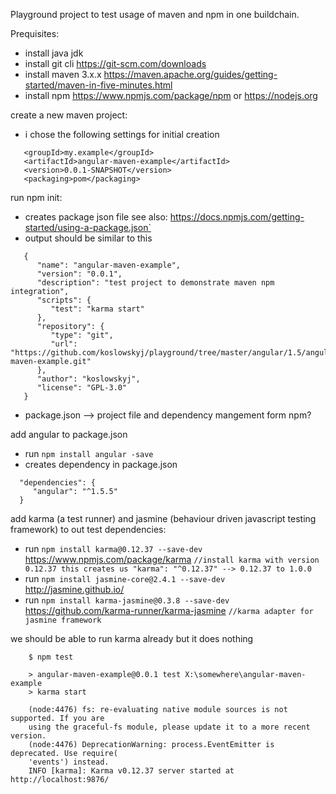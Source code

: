 Playground project to test usage of maven and npm in one buildchain.

Prequisites:
- install java jdk 
- install git cli https://git-scm.com/downloads
- install maven 3.x.x https://maven.apache.org/guides/getting-started/maven-in-five-minutes.html
- install npm https://www.npmjs.com/package/npm or https://nodejs.org

create a new maven project:
- i chose the following settings for initial creation

```
   <groupId>my.example</groupId>
   <artifactId>angular-maven-example</artifactId>
   <version>0.0.1-SNAPSHOT</version>
   <packaging>pom</packaging>
```

run npm init:
 - creates package json file see also: https://docs.npmjs.com/getting-started/using-a-package.json`
 - output should be similar to this
 
```
   {
      "name": "angular-maven-example",
      "version": "0.0.1",
      "description": "test project to demonstrate maven npm integration",
      "scripts": {
         "test": "karma start"
      },
      "repository": {
         "type": "git",
         "url": "https://github.com/koslowskyj/playground/tree/master/angular/1.5/angular-maven-example.git"
      },
      "author": "koslowskyj",
      "license": "GPL-3.0"
   }
```

 - package.json --> project file and dependency mangement form npm?

add angular to package.json
 - run ```npm install angular -save```
 - creates dependency in package.json
 ```
   "dependencies": {
      "angular": "^1.5.5"
   }
 ```

add karma (a test runner) and jasmine (behaviour driven javascript testing framework) to out test dependencies:
 - run ```npm install karma@0.12.37 --save-dev``` https://www.npmjs.com/package/karma
   ```//install karma with version 0.12.37 this creates us "karma": "^0.12.37" --> 0.12.37 to 1.0.0``` 
 - run ```npm install jasmine-core@2.4.1 --save-dev``` http://jasmine.github.io/
 - run ```npm install karma-jasmine@0.3.8 --save-dev``` https://github.com/karma-runner/karma-jasmine
   ```//karma adapter for jasmine framework```

we should be able to run karma already but it does nothing
````
    $ npm test

    > angular-maven-example@0.0.1 test X:\somewhere\angular-maven-example
    > karma start
   
    (node:4476) fs: re-evaluating native module sources is not supported. If you are
    using the graceful-fs module, please update it to a more recent version.
    (node:4476) DeprecationWarning: process.EventEmitter is deprecated. Use require(
    'events') instead.
    INFO [karma]: Karma v0.12.37 server started at http://localhost:9876/
````

 


